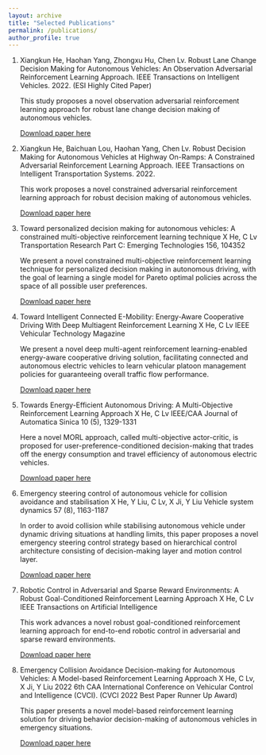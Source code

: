 ```yaml
---
layout: archive
title: "Selected Publications"
permalink: /publications/
author_profile: true
---
```


1. Xiangkun He, Haohan Yang, Zhongxu Hu, Chen Lv. Robust Lane Change Decision Making for Autonomous Vehicles: An Observation Adversarial Reinforcement Learning Approach. IEEE Transactions on Intelligent Vehicles. 2022. (ESI Highly Cited Paper)

    This study proposes a novel observation adversarial reinforcement learning approach for robust lane change decision making of autonomous vehicles.

    [Download paper here](https://www.researchgate.net/publication/359776714_Robust_Lane_Change_Decision_Making_for_Autonomous_Vehicles_An_Observation_Adversarial_Reinforcement_Learning_Approach)

2. Xiangkun He, Baichuan Lou, Haohan Yang, Chen Lv. Robust Decision Making for Autonomous Vehicles at Highway On-Ramps: A Constrained Adversarial Reinforcement Learning Approach. IEEE Transactions on Intelligent Transportation Systems. 2022.

    This work proposes a novel constrained adversarial reinforcement learning approach for robust decision making of autonomous vehicles.

    [Download paper here](https://www.researchgate.net/publication/369552496_Robust_Decision_Making_for_Autonomous_Vehicles_at_Highway_On-Ramps_A_Constrained_Adversarial_Reinforcement_Learning_Approach)

3. Toward personalized decision making for autonomous vehicles: A constrained multi-objective reinforcement learning technique
X He, C Lv
Transportation Research Part C: Emerging Technologies 156, 104352

    We present a novel constrained multi-objective reinforcement learning technique for personalized decision making in autonomous driving, with the goal of learning a single model for Pareto optimal policies across the space of all possible user preferences.

    [Download paper here](https://www.sciencedirect.com/science/article/abs/pii/S0968090X2300342X?via%3Dihub)

4. Toward Intelligent Connected E-Mobility: Energy-Aware Cooperative Driving With Deep Multiagent Reinforcement Learning
X He, C Lv
IEEE Vehicular Technology Magazine

    We present a novel deep multi-agent reinforcement learning-enabled energy-aware cooperative driving solution, facilitating connected and autonomous electric vehicles to learn vehicular platoon management policies for guaranteeing overall traffic flow performance.

    [Download paper here](https://www.researchgate.net/publication/372589389_Toward_Intelligent_Connected_E-Mobility_Energy-Aware_Cooperative_Driving_With_Deep_Multiagent_Reinforcement_Learning)

5. Towards Energy-Efficient Autonomous Driving: A Multi-Objective Reinforcement Learning Approach
X He, C Lv
IEEE/CAA Journal of Automatica Sinica 10 (5), 1329-1331

    Here a novel MORL approach, called multi-objective actor-critic, is proposed for user-preference-conditioned decision-making that trades off the energy consumption and travel efficiency of autonomous electric vehicles.

    [Download paper here](https://www.researchgate.net/publication/370446444_Towards_Energy-Efficient_Autonomous_Driving_A_Multi-Objective_Reinforcement_Learning_Approach)

6. Emergency steering control of autonomous vehicle for collision avoidance and stabilisation
X He, Y Liu, C Lv, X Ji, Y Liu
Vehicle system dynamics 57 (8), 1163-1187

    In order to avoid collision while stabilising autonomous vehicle under dynamic driving situations at handling limits, this paper proposes a novel emergency steering control strategy based on hierarchical control architecture consisting of decision-making layer and motion control layer.

    [Download paper here](https://www.researchgate.net/publication/328690797_Emergency_steering_control_of_autonomous_vehicle_for_collision_avoidance_and_stabilisation)
7. Robotic Control in Adversarial and Sparse Reward Environments: A Robust Goal-Conditioned Reinforcement Learning Approach
X He, C Lv
IEEE Transactions on Artificial Intelligence

    This work advances a novel robust goal-conditioned reinforcement learning approach for end-to-end robotic control in adversarial and sparse reward environments.

    [Download paper here](https://ieeexplore.ieee.org/document/10018434)
8. Emergency Collision Avoidance Decision-making for Autonomous Vehicles: A Model-based Reinforcement Learning Approach
X He, C Lv, X Ji, Y Liu
2022 6th CAA International Conference on Vehicular Control and Intelligence (CVCI). (CVCI 2022 Best Paper Runner Up Award)

    This paper presents a novel model-based reinforcement learning solution for driving behavior decision-making of autonomous vehicles in emergency situations. 

    [Download paper here](https://www.researchgate.net/publication/366148709_Emergency_Collision_Avoidance_Decision-making_for_Autonomous_Vehicles_A_Model-based_Reinforcement_Learning_Approach)
